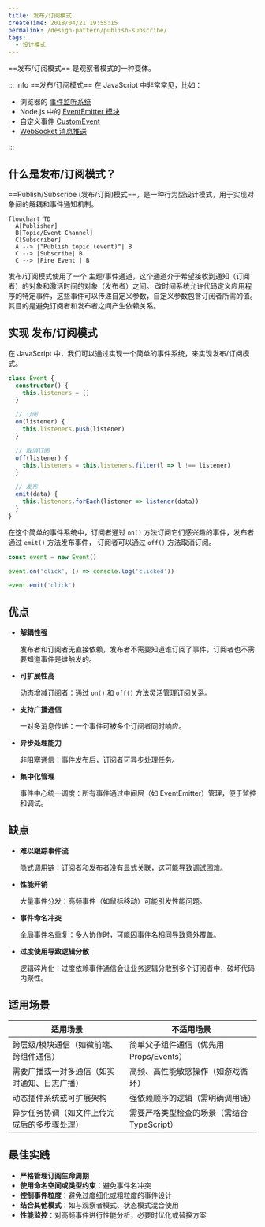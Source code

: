 ```yaml
---
title: 发布/订阅模式
createTime: 2018/04/21 19:55:15
permalink: /design-pattern/publish-subscribe/
tags:
  - 设计模式
---
```


==发布/订阅模式== 是观察者模式的一种变体。

::: info ==发布/订阅模式== 在 JavaScript 中非常常见，比如：

- 浏览器的 [事件监听系统](https://developer.mozilla.org/zh-CN/docs/Web/API/EventTarget)
- Node.js 中的 [EventEmitter 模块](https://nodejs.org/api/events.html#events_class_eventemitter)
- 自定义事件 [CustomEvent](https://developer.mozilla.org/zh-CN/docs/Web/API/CustomEvent)
- [WebSocket 消息推送](hhttps://developer.mozilla.org/zh-CN/docs/Web/API/WebSockets_API)

:::

## 什么是发布/订阅模式？

==Publish/Subscribe (发布/订阅)模式==，是一种行为型设计模式，用于实现对象间的解耦和事件通知机制。

```mermaid
flowchart TD
  A[Publisher]
  B[Topic/Event Channel]
  C[Subscriber]
  A --> |"Publish topic (event)"| B
  C --> |Subscribe| B
  C --> |Fire Event | B
```

发布/订阅模式使用了一个 主题/事件通道，这个通道介于希望接收到通知（订阅者）的对象和激活时间的对象（发布者）之间。
改时间系统允许代码定义应用程序的特定事件，这些事件可以传递自定义参数，自定义参数包含订阅者所需的值。
其目的是避免订阅者和发布者之间产生依赖关系。

## 实现 发布/订阅模式

在 JavaScript 中，我们可以通过实现一个简单的事件系统，来实现发布/订阅模式。

```ts
class Event {
  constructor() {
    this.listeners = []
  }

  // 订阅
  on(listener) {
    this.listeners.push(listener)
  }

  // 取消订阅
  off(listener) {
    this.listeners = this.listeners.filter(l => l !== listener)
  }

  // 发布
  emit(data) {
    this.listeners.forEach(listener => listener(data))
  }
}
```

在这个简单的事件系统中，订阅者通过 `on()` 方法订阅它们感兴趣的事件，发布者通过 `emit()` 方法发布事件，
订阅者可以通过 `off()` 方法取消订阅。

```ts
const event = new Event()

event.on('click', () => console.log('clicked'))

event.emit('click')
```

## 优点

- **解耦性强**

  发布者和订阅者无直接依赖，发布者不需要知道谁订阅了事件，订阅者也不需要知道事件是谁触发的。

- **可扩展性高**

  动态增减订阅者：通过 `on()` 和 `off()` 方法灵活管理订阅关系。

- **支持广播通信**

  一对多消息传递：一个事件可被多个订阅者同时响应。

- **异步处理能力**

  非阻塞通信：事件发布后，订阅者可异步处理任务。

- **集中化管理**

  事件中心统一调度：所有事件通过中间层（如 EventEmitter）管理，便于监控和调试。

## 缺点

- **难以跟踪事件流**

  隐式调用链：订阅者和发布者没有显式关联，这可能导致调试困难。

- **性能开销**

  大量事件分发：高频事件（如鼠标移动）可能引发性能问题。

- **事件命名冲突**

  全局事件名重复：多人协作时，可能因事件名相同导致意外覆盖。

- **过度使用导致逻辑分散**

  逻辑碎片化：过度依赖事件通信会让业务逻辑分散到多个订阅者中，破坏代码内聚性。

## 适用场景

| **适用场景**                                 | **不适用场景**                              |
| -------------------------------------------- | ------------------------------------------- |
| 跨层级/模块通信（如微前端、跨组件通信）      | 简单父子组件通信（优先用 Props/Events）     |
| 需要广播或一对多通信（如实时通知、日志广播） | 高频、高性能敏感操作（如游戏循环）          |
| 动态插件系统或可扩展架构                     | 强依赖顺序的逻辑（需明确调用链）            |
| 异步任务协调（如文件上传完成后的多步骤处理） | 需要严格类型检查的场景（需结合 TypeScript） |

## 最佳实践

- **严格管理订阅生命周期**
- **使用命名空间或类型约束**：避免事件名冲突
- **控制事件粒度**：避免过度细化或粗粒度的事件设计
- **结合其他模式**：如与观察者模式、状态模式混合使用
- **性能监控**：对高频事件进行性能分析，必要时优化或替换方案
